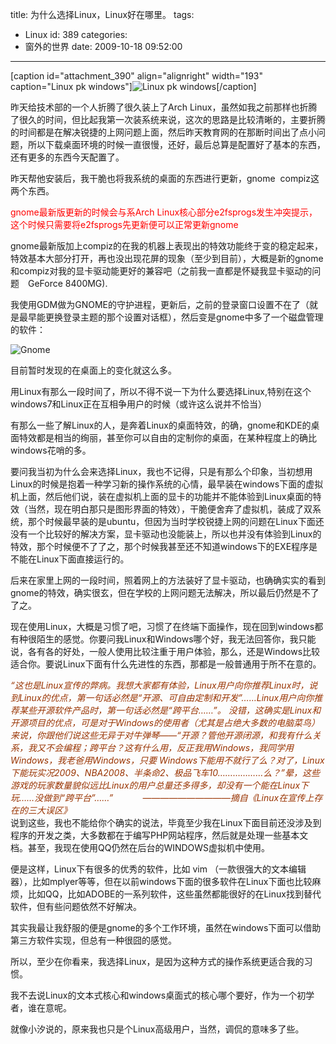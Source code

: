 title: 为什么选择Linux，Linux好在哪里。
tags:
  - Linux
id: 389
categories:
  - 窗外的世界
date: 2009-10-18 09:52:00
---

[caption id="attachment_390" align="alignright" width="193" caption="Linux pk windows"]![Linux pk windows](http://blog.liuyixi.com/wp-content/uploads/2009/10/1_105808_1.jpg "Linux pk windows")[/caption]

昨天给技术部的一个人折腾了很久装上了Arch Linux，虽然如我之前那样也折腾了很久的时间，但比起我第一次装系统来说，这次的思路是比较清晰的，主要折腾的时间都是在解决锐捷的上网问题上面，然后昨天教育网的在那断时间出了点小问题，所以下载桌面环境的时候一直很慢，还好，最后总算是配置好了基本的东西，还有更多的东西今天配置了。

昨天帮他安装后，我干脆也将我系统的桌面的东西进行更新，gnome  compiz这两个东西。

<span style="color: #ff0000;">gnome最新版更新的时候会与系Arch Linux核心部分e2fsprogs发生冲突提示，这个时候只需要将e2fsprogs先更新便可以正常更新gnome</span>

gnome最新版加上compiz的在我的机器上表现出的特效功能终于变的稳定起来，特效基本大部分打开，再也没出现花屏的现象（至少到目前），大概是新的gnome和compiz对我的显卡驱动能更好的兼容吧（之前我一直都是怀疑我显卡驱动的问题　GeForce 8400MG).

<!--more-->

我使用GDM做为GNOME的守护进程，更新后，之前的登录窗口设置不在了（就是最早能更换登录主题的那个设置对话框），然后变是gnome中多了一个磁盘管理的软件：

![Gnome](http://blog.liuyixi.com/wp-content/uploads/2009/10/Gnome.jpg "Gnome")

目前暂时发现的在桌面上的变化就这么多。

用Linux有那么一段时间了，所以不得不说一下为什么要选择Linux,特别在这个windows7和Linux正在互相争用户的时候（或许这么说并不恰当）

有那么一些了解Linux的人，是奔着Linux的桌面特效，的确，gnome和KDE的桌面特效都是相当的绚丽，甚至你可以自由的定制你的桌面，在某种程度上的确比windows花哨的多。

要问我当初为什么会来选择Linux，我也不记得，只是有那么个印象，当初想用Linux的时候是抱着一种学习新的操作系统的心情，最早装在windows下面的虚拟机上面，然后他们说，装在虚拟机上面的显卡的功能并不能体验到Linux桌面的特效（当然，现在明白那只是图形界面的特效），干脆便舍弃了虚拟机，装成了双系统，那个时候最早装的是ubuntu，但因为当时学校锐捷上网的问题在Linux下面还没有一个比较好的解决方案，显卡驱动也没能装上，所以也并没有体验到Linux的特效，那个时候便不了了之，那个时候我甚至还不知道windows下的EXE程序是不能在Linux下面直接运行的。

后来在家里上网的一段时间，照着网上的方法装好了显卡驱动，也确确实实的看到gnome的特效，确实很玄，但在学校的上网问题无法解决，所以最后仍然是不了了之。

现在使用Linux，大概是习惯了吧，习惯了在终端下面操作，现在回到windows都有种很陌生的感觉。你要问我Linux和Windows哪个好，我无法回答你，我只能说，各有各的好处，一般人使用比较注重于用户体验，那么，还是Windows比较适合你。要说Linux下面有什么先进性的东西，那都是一般普通用于所不在意的。

<address><span style="color: #993300;">“这也是Linux宣传的弊病。我想大家都有体验，Linux用户向你推荐Linux时，说到Linux的优点，第一句话必然是“开源、可自由定制和开发”……Linux用户向你推荐某些开源软件产品时，第一句话必然是“跨平台……”。
没错，这确实是Linux和开源项目的优点，可是对于Windows的使用者（尤其是占绝大多数的电脑菜鸟）来说，你跟他们说这些无异于对牛弹琴——“开源？管他开源闭源，和我有什么关系，我又不会编程；跨平台？这有什么用，反正我用Windows，我同学用Windows，我老爸用Windows，只要 Windows下能用不就行了么？对了，Linux下能玩实况2009、NBA2008、半条命2、极品飞车10………………么？”晕，这些游戏的玩家数量貌似远比Linux的用户总量还多得多，却没有一个能在Linux下玩……没做到“跨平台”……”            ——————————摘自《Linux在宣传上存在的三大误区》</span></address><address></address><address><span style="color: #993300;">
</span></address>说到这些，我也不能给你个确实的说法，毕竟至少我在Linux下面目前还没涉及到程序的开发之类，大多数都在于编写PHP网站程序，然后就是处理一些基本文档。甚至，我现在使用QQ仍然在后台的WINDOWS虚拟机中使用。

便是这样，Linux下有很多的优秀的软件，比如 vim （一款很强大的文本编辑器），比如mplyer等等，但在以前windows下面的很多软件在Linux下面也比较麻烦，比如QQ，比如ADOBE的一系列软件，这些虽然都能很好的在Linux找到替代软件，但有些问题依然不好解决。

其实我最让我舒服的便是gnome的多个工作环境，虽然在windows下面可以借助第三方软件实现，但总有一种很囧的感觉。

所以，至少在你看来，我选择Linux，是因为这种方式的操作系统更适合我的习惯。

我不去说Linux的文本式核心和windows桌面式的核心哪个要好，作为一个初学者，谁在意呢。

就像小汐说的，原来我也只是个Linux高级用户，当然，调侃的意味多了些。